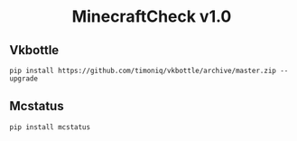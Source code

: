 <h1 align="center">MinecraftCheck v1.0</h1>

## Vkbottle
```pip install https://github.com/timoniq/vkbottle/archive/master.zip --upgrade```

## Mcstatus
```pip install mcstatus```

